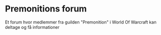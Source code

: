 # Premonitions forum
 Et forum hvor medlemmer fra guilden "Premonition" i World Of Warcraft kan deltage og få informationer
